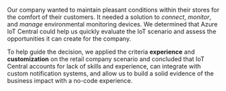 Our company wanted to maintain pleasant conditions within their stores for the comfort of their customers. It needed a solution to *connect*, *monitor*, and *manage* environmental monitoring devices. We determined that Azure IoT Central could help us quickly evaluate the IoT scenario and assess the opportunities it can create for the company.

To help guide the decision, we applied the criteria **experience** and **customization** on the retail company scenario and concluded that IoT Central accounts for lack of skills and experience, can integrate with custom notification systems, and allow us to build a solid evidence of the business impact with a no-code experience.